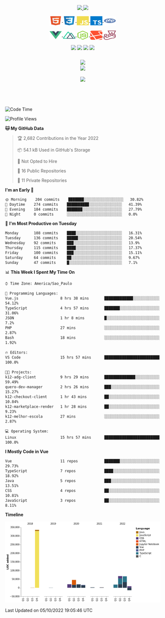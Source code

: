 <div align="center">
  <a href="https://github.com/Rodolfo-Santos">
  <img height="180em" src="https://github-readme-stats.vercel.app/api?username=Rodolfo-Santos&show_icons=true&theme=gotham&include_all_commits=true&count_private=true"/>
  <img height="180em" src="https://github-readme-stats.vercel.app/api/top-langs/?username=Rodolfo-Santos&layout=compact&langs_count=7&theme=gotham"/>
</div>
<br/>


<div align="center">
  <img align="center" alt="HTML" height="30" width="40" src="https://raw.githubusercontent.com/devicons/devicon/master/icons/html5/html5-original.svg">
  <img align="center" alt="CSS" height="30" width="40" src="https://raw.githubusercontent.com/devicons/devicon/master/icons/css3/css3-original.svg">
  <img align="center" alt="JS" height="30" width="40" src="https://raw.githubusercontent.com/devicons/devicon/master/icons/javascript/javascript-plain.svg">
  <img align="center" alt="TS" height="30" width="40" src="https://raw.githubusercontent.com/devicons/devicon/master/icons/typescript/typescript-plain.svg">
  <img align="center" alt="PHP" height="30" width="40" src="https://raw.githubusercontent.com/devicons/devicon/master/icons/php/php-plain.svg">
</div>
  
<br/>
  
<div align="center">
  <img align="center" alt="VueJS" height="30" width="40" src="https://raw.githubusercontent.com/devicons/devicon/master/icons/vuejs/vuejs-original.svg">
  <img align="center" alt="NuxtJS" height="30" width="40" src="https://raw.githubusercontent.com/devicons/devicon/master/icons/nuxtjs/nuxtjs-original.svg">
  <img align="center" alt="NodeJS" height="30" width="40" src="https://raw.githubusercontent.com/devicons/devicon/master/icons/nodejs/nodejs-plain.svg">
  <img align="center" alt="Laravel" height="30" width="40" src="https://raw.githubusercontent.com/devicons/devicon/master/icons/laravel/laravel-plain.svg">
  <img align="center" alt="Blade" height="30" width="40" src="https://raw.githubusercontent.com/devicons/devicon/master/icons/jest/jest-plain.svg">
</div>
 
<br/>
  
<div align="center"> 
  <a href="https://www.instagram.com/rodolfo.d.santos/" target="_blank"><img src="https://img.shields.io/badge/-Instagram-%23E4405F?style=for-the-badge&logo=instagram&logoColor=white" target="_blank"></a>
 <a href="https://discord.gg/7h4QC4MA" target="_blank"><img src="https://img.shields.io/badge/Discord-7289DA?style=for-the-badge&logo=discord&logoColor=white" target="_blank"></a> 
  <a href="mailto:rodolfodossantos29@gmail.com" target="_blank"><img src="https://img.shields.io/badge/-Gmail-%23333?style=for-the-badge&logo=gmail&logoColor=white"></a>
  <a href="https://www.linkedin.com/in/rodolfosantos29/" target="_blank"><img src="https://img.shields.io/badge/-LinkedIn-%230077B5?style=for-the-badge&logo=linkedin&logoColor=white" target="_blank"></a>  
</div>
  
##
 
<div align="center">
   <img height="180em" src="http://github-readme-streak-stats.herokuapp.com?user=rodolfo-santos&theme=gotham&hide_border=true&date_format=M%20j%5B%2C%20Y%5D"/>
</div>

<div align="center">
  <img src="https://github-profile-trophy.vercel.app/?username=rodolfo-santos&margin-w=10&margin-h=10&theme=gotham&column=4&no-bg=true&rank=SECRET,SSS,SS,S,A,B">
  
</div>
  
<br/>
  
<div align="center">
  <img src="https://activity-graph.herokuapp.com/graph?username=rodolfo-santos&custom_title=Rodolfo%27s%20activity%20graph&theme=gotham&hide_border=true"/>
</div>
  
##
<br/>




<br/>
  
<!--START_SECTION:waka-->
![Code Time](http://img.shields.io/badge/Code%20Time-931%20hrs%2048%20mins-blue)

![Profile Views](http://img.shields.io/badge/Profile%20Views-1-blue)

**🐱 My GitHub Data** 

> 🏆 2,682 Contributions in the Year 2022
 > 
> 📦 54.1 kB Used in GitHub's Storage 
 > 
> 🚫 Not Opted to Hire
 > 
> 📜 16 Public Repositories 
 > 
> 🔑 11 Private Repositories  
 > 
**I'm an Early 🐤** 

```text
🌞 Morning    204 commits    ███████░░░░░░░░░░░░░░░░░░   30.82% 
🌆 Daytime    274 commits    ██████████░░░░░░░░░░░░░░░   41.39% 
🌃 Evening    184 commits    ███████░░░░░░░░░░░░░░░░░░   27.79% 
🌙 Night      0 commits      ░░░░░░░░░░░░░░░░░░░░░░░░░   0.0%

```
📅 **I'm Most Productive on Tuesday** 

```text
Monday       108 commits    ████░░░░░░░░░░░░░░░░░░░░░   16.31% 
Tuesday      136 commits    █████░░░░░░░░░░░░░░░░░░░░   20.54% 
Wednesday    92 commits     ███░░░░░░░░░░░░░░░░░░░░░░   13.9% 
Thursday     115 commits    ████░░░░░░░░░░░░░░░░░░░░░   17.37% 
Friday       100 commits    ███░░░░░░░░░░░░░░░░░░░░░░   15.11% 
Saturday     64 commits     ██░░░░░░░░░░░░░░░░░░░░░░░   9.67% 
Sunday       47 commits     █░░░░░░░░░░░░░░░░░░░░░░░░   7.1%

```


📊 **This Week I Spent My Time On** 

```text
⌚︎ Time Zone: America/Sao_Paulo

💬 Programming Languages: 
Vue.js                   8 hrs 38 mins       █████████████░░░░░░░░░░░░   54.12% 
TypeScript               4 hrs 57 mins       ███████░░░░░░░░░░░░░░░░░░   31.06% 
JSON                     1 hr 8 mins         █░░░░░░░░░░░░░░░░░░░░░░░░   7.2% 
PHP                      27 mins             ░░░░░░░░░░░░░░░░░░░░░░░░░   2.87% 
Bash                     18 mins             ░░░░░░░░░░░░░░░░░░░░░░░░░   1.92%

🔥 Editors: 
VS Code                  15 hrs 57 mins      █████████████████████████   100.0%

🐱‍💻 Projects: 
k12-adg-client           9 hrs 29 mins       ██████████████░░░░░░░░░░░   59.49% 
quero-dev-manager        2 hrs 26 mins       ███░░░░░░░░░░░░░░░░░░░░░░   15.27% 
k12-checkout-client      1 hr 43 mins        ██░░░░░░░░░░░░░░░░░░░░░░░   10.84% 
k12-marketplace-render   1 hr 28 mins        ██░░░░░░░░░░░░░░░░░░░░░░░   9.23% 
k12-melhor-escola        27 mins             ░░░░░░░░░░░░░░░░░░░░░░░░░   2.87%

💻 Operating System: 
Linux                    15 hrs 57 mins      █████████████████████████   100.0%

```

**I Mostly Code in Vue** 

```text
Vue                      11 repos            ███████░░░░░░░░░░░░░░░░░░   29.73% 
TypeScript               7 repos             ████░░░░░░░░░░░░░░░░░░░░░   18.92% 
Java                     5 repos             ███░░░░░░░░░░░░░░░░░░░░░░   13.51% 
CSS                      4 repos             ██░░░░░░░░░░░░░░░░░░░░░░░   10.81% 
JavaScript               3 repos             ██░░░░░░░░░░░░░░░░░░░░░░░   8.11%

```


**Timeline**

![Chart not found](https://raw.githubusercontent.com/rodolfo-santos/rodolfo-santos/main/charts/bar_graph.png) 


 Last Updated on 05/10/2022 19:05:46 UTC
<!--END_SECTION:waka-->     
              
